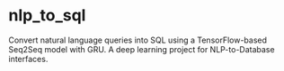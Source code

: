 # nlp_to_sql
Convert natural language queries into SQL using a TensorFlow-based Seq2Seq model with GRU. A deep learning project for NLP-to-Database interfaces.
